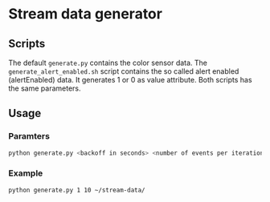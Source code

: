 # Stream data generator

## Scripts
The default `generate.py` contains the color sensor data. The `generate_alert_enabled.sh` script contains the so called alert enabled (alertEnabled) data. It generates 1 or 0 as value attribute. Both scripts has the same parameters.

## Usage
### Paramters
```bash
python generate.py <backoff in seconds> <number of events per iteration>  <folder to generate in>
```
### Example
```bash
python generate.py 1 10 ~/stream-data/
```

